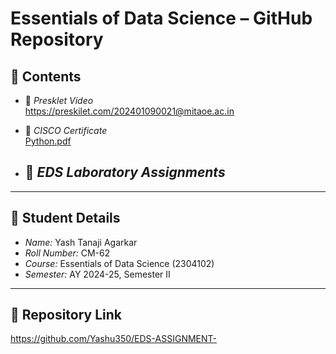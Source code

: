 # Essentials of Data Science – GitHub Repository

## 📂 Contents

- 🎥 *Presklet Video*  
  https://preskilet.com/202401090021@mitaoe.ac.in

- 📜 *CISCO Certificate*  
  [Python.pdf](https://github.com/user-attachments/files/20081672/Python.pdf)


- 🧪 *EDS Laboratory Assignments*  
  -

---

## 👤 Student Details

- *Name:* Yash Tanaji Agarkar
- *Roll Number:* CM-62
- *Course:* Essentials of Data Science (2304102)  
- *Semester:* AY 2024-25, Semester II

---

## 🔗 Repository Link
https://github.com/Yashu350/EDS-ASSIGNMENT-
